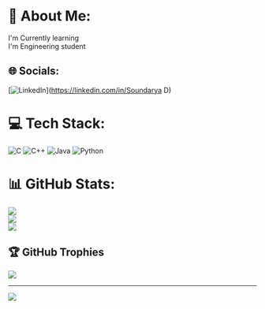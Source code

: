 # 💫 About Me:
 I'm Currently learning<br> I'm Engineering student


## 🌐 Socials:
[![LinkedIn](https://img.shields.io/badge/LinkedIn-%230077B5.svg?logo=linkedin&logoColor=white)](https://linkedin.com/in/Soundarya D) 

# 💻 Tech Stack:
![C](https://img.shields.io/badge/c-%2300599C.svg?style=flat&logo=c&logoColor=white) ![C++](https://img.shields.io/badge/c++-%2300599C.svg?style=flat&logo=c%2B%2B&logoColor=white) ![Java](https://img.shields.io/badge/java-%23ED8B00.svg?style=flat&logo=openjdk&logoColor=white) ![Python](https://img.shields.io/badge/python-3670A0?style=flat&logo=python&logoColor=ffdd54)
# 📊 GitHub Stats:
![](https://github-readme-stats.vercel.app/api?username=soundaryad-20&theme=highcontrast&hide_border=false&include_all_commits=false&count_private=false)<br/>
![](https://nirzak-streak-stats.vercel.app/?user=soundaryad-20&theme=highcontrast&hide_border=false)<br/>
![](https://github-readme-stats.vercel.app/api/top-langs/?username=soundaryad-20&theme=highcontrast&hide_border=false&include_all_commits=false&count_private=false&layout=compact)

## 🏆 GitHub Trophies
![](https://github-profile-trophy.vercel.app/?username=soundaryad-20&theme=radical&no-frame=false&no-bg=true&margin-w=4)

---
[![](https://visitcount.itsvg.in/api?id=soundaryad-20&icon=0&color=0)](https://visitcount.itsvg.in)

<!-- Proudly created with GPRM ( https://gprm.itsvg.in ) -->
